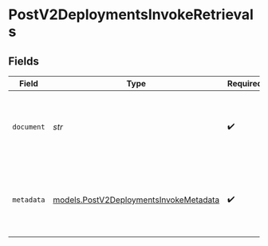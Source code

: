 # PostV2DeploymentsInvokeRetrievals


## Fields

| Field                                                                                  | Type                                                                                   | Required                                                                               | Description                                                                            |
| -------------------------------------------------------------------------------------- | -------------------------------------------------------------------------------------- | -------------------------------------------------------------------------------------- | -------------------------------------------------------------------------------------- |
| `document`                                                                             | *str*                                                                                  | :heavy_check_mark:                                                                     | Content of the retrieved chunk from the knowledge base                                 |
| `metadata`                                                                             | [models.PostV2DeploymentsInvokeMetadata](../models/postv2deploymentsinvokemetadata.md) | :heavy_check_mark:                                                                     | Metadata of the retrieved chunk from the knowledge base                                |